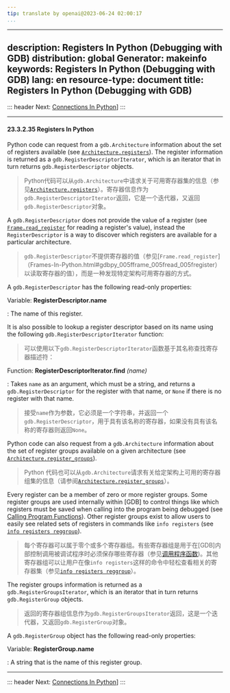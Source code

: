 ```yaml
---
tip: translate by openai@2023-06-24 02:00:17
...
```

---
description: Registers In Python (Debugging with GDB)
distribution: global
Generator: makeinfo
keywords: Registers In Python (Debugging with GDB)
lang: en
resource-type: document
title: Registers In Python (Debugging with GDB)
---
::: header
Next: [Connections In Python](Connections-In-Python.html#Connections-In-Python)]
:::

---

#### 23.3.2.35 Registers In Python


Python code can request from a `gdb.Architecture` information about the set of registers available (see [`Architecture.registers`](Architectures-In-Python.html#gdbpy_005farchitecture_005fregisters)). The register information is returned as a `gdb.RegisterDescriptorIterator`, which is an iterator that in turn returns `gdb.RegisterDescriptor` objects.

> Python代码可以从`gdb.Architecture`中请求关于可用寄存器集的信息（参见[`Architecture.registers`](Architectures-In-Python.html#gdbpy_005farchitecture_005fregisters)）。寄存器信息作为`gdb.RegisterDescriptorIterator`返回，它是一个迭代器，又返回`gdb.RegisterDescriptor`对象。


A `gdb.RegisterDescriptor` does not provide the value of a register (see [`Frame.read_register`](Frames-In-Python.html#gdbpy_005fframe_005fread_005fregister) for reading a register's value), instead the `RegisterDescriptor` is a way to discover which registers are available for a particular architecture.

> `gdb.RegisterDescriptor`不提供寄存器的值（参见[`Frame.read_register`]（Frames-In-Python.html#gdbpy_005fframe_005fread_005fregister）以读取寄存器的值），而是一种发现特定架构可用寄存器的方式。

A `gdb.RegisterDescriptor` has the following read-only properties:

Variable: **RegisterDescriptor.name**

:   The name of this register.


It is also possible to lookup a register descriptor based on its name using the following `gdb.RegisterDescriptorIterator` function:

> 可以使用以下`gdb.RegisterDescriptorIterator`函数基于其名称查找寄存器描述符：

Function: **RegisterDescriptorIterator.find** *(name)*


:   Takes `name` as an argument, which must be a string, and returns a `gdb.RegisterDescriptor` for the register with that name, or `None` if there is no register with that name.

> 接受`name`作为参数，它必须是一个字符串，并返回一个`gdb.RegisterDescriptor`，用于具有该名称的寄存器，如果没有具有该名称的寄存器则返回`None`。


Python code can also request from a `gdb.Architecture` information about the set of register groups available on a given architecture (see [`Architecture.register_groups`](Architectures-In-Python.html#gdbpy_005farchitecture_005freggroups)).

> Python 代码也可以从`gdb.Architecture`请求有关给定架构上可用的寄存器组集的信息（请参阅[`Architecture.register_groups`](Architectures-In-Python.html#gdbpy_005farchitecture_005freggroups)）。


Every register can be a member of zero or more register groups. Some register groups are used internally within [GDB] to control things like which registers must be saved when calling into the program being debugged (see [Calling Program Functions](Calling.html#Calling)). Other register groups exist to allow users to easily see related sets of registers in commands like `info registers` (see [`info registers reggroup`](Registers.html#info_005fregisters_005freggroup)).

> 每个寄存器可以属于零个或多个寄存器组。有些寄存器组是用于在[GDB]内部控制调用被调试程序时必须保存哪些寄存器（参见[调用程序函数](Calling.html#Calling))。其他寄存器组可以让用户在像`info registers`这样的命令中轻松查看相关的寄存器集（参见[`info registers reggroup`](Registers.html#info_005fregisters_005freggroup)）。


The register groups information is returned as a `gdb.RegisterGroupsIterator`, which is an iterator that in turn returns `gdb.RegisterGroup` objects.

> 返回的寄存器组信息作为`gdb.RegisterGroupsIterator`返回，这是一个迭代器，又返回`gdb.RegisterGroup`对象。

A `gdb.RegisterGroup` object has the following read-only properties:

Variable: **RegisterGroup.name**

:   A string that is the name of this register group.

---

::: header
Next: [Connections In Python](Connections-In-Python.html#Connections-In-Python)]
:::
